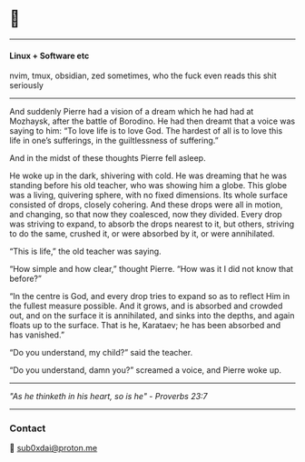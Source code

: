 
# 🐧
---

#### Linux + Software etc

nvim, tmux, obsidian, zed sometimes, who the fuck even reads this shit seriously

------

And suddenly Pierre had a vision of a dream which he had had at Mozhaysk, after the battle of Borodino. He had then dreamt that a voice was saying to him: “To love life is to love God. The hardest of all is to love this life in one’s sufferings, in the guiltlessness of suffering.”

And in the midst of these thoughts Pierre fell asleep.

He woke up in the dark, shivering with cold. He was dreaming that he was standing before his old teacher, who was showing him a globe. This globe was a living, quivering sphere, with no fixed dimensions. Its whole surface consisted of drops, closely cohering. And these drops were all in motion, and changing, so that now they coalesced, now they divided. Every drop was striving to expand, to absorb the drops nearest to it, but others, striving to do the same, crushed it, or were absorbed by it, or were annihilated.

“This is life,” the old teacher was saying.

“How simple and how clear,” thought Pierre. “How was it I did not know that before?”

“In the centre is God, and every drop tries to expand so as to reflect Him in the fullest measure possible. And it grows, and is absorbed and crowded out, and on the surface it is annihilated, and sinks into the depths, and again floats up to the surface. That is he, Karataev; he has been absorbed and has vanished.”

“Do you understand, my child?” said the teacher.

“Do you understand, damn you?” screamed a voice, and Pierre woke up.

------




_"As he thinketh in his heart, so is he" - Proverbs 23:7_



---
### Contact

📧 [sub0xdai@proton.me](mailto:sub0xdai@proton.me)










                        
